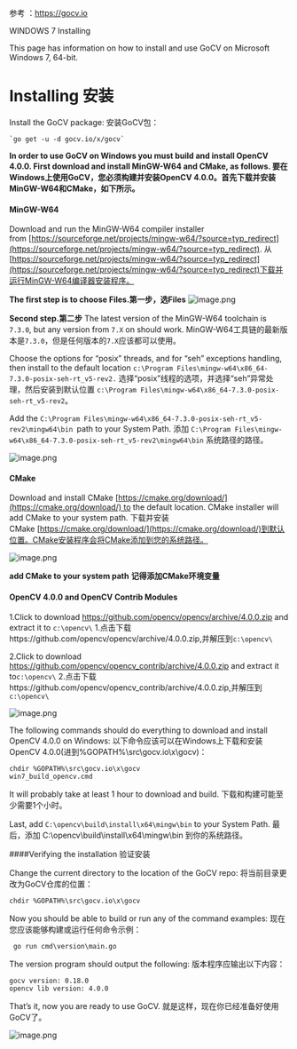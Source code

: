 参考 ：https://gocv.io

  WINDOWS 7  Installing

This page has information on how to install and use GoCV on Microsoft Windows 7, 64-bit.

#  Installing 安装 
Install the GoCV package: 
安装GoCV包：

    `go get -u -d gocv.io/x/gocv`

**In order to use GoCV on Windows you must build and install OpenCV  4.0.0. First download and install MinGW-W64 and CMake, as follows.
要在Windows上使用GoCV，您必须构建并安装OpenCV 4.0.0。首先下载并安装MinGW-W64和CMake，如下所示。**

#### MinGW-W64

Download and run the MinGW-W64 compiler installer from [https://sourceforge.net/projects/mingw-w64/?source=typ_redirect](https://sourceforge.net/projects/mingw-w64/?source=typ_redirect).
从[https://sourceforge.net/projects/mingw-w64/?source=typ_redirect](https://sourceforge.net/projects/mingw-w64/?source=typ_redirect)下载并运行MinGW-W64编译器安装程序。

**The first step is to choose Files.第一步，选Files**
![image.png](https://upload-images.jianshu.io/upload_images/5367714-b36e75fda35b0566.png?imageMogr2/auto-orient/strip%7CimageView2/2/w/1240)



**Second step.第二步**
The latest version of the MinGW-W64 toolchain is `7.3.0`, but any version from `7.X` on should work.
MinGW-W64工具链的最新版本是`7.3.0`，但是任何版本的`7.X`应该都可以使用。

Choose the options for “posix” threads, and for “seh” exceptions handling, then install to the default location `c:\Program Files\mingw-w64\x86_64-7.3.0-posix-seh-rt_v5-rev2.`
选择“posix”线程的选项，并选择“seh”异常处理，然后安装到默认位置 `c:\Program Files\mingw-w64\x86_64-7.3.0-posix-seh-rt_v5-rev2`。

Add the `C:\Program Files\mingw-w64\x86_64-7.3.0-posix-seh-rt_v5-rev2\mingw64\bin `path to your System Path.
添加 `C:\Program Files\mingw-w64\x86_64-7.3.0-posix-seh-rt_v5-rev2\mingw64\bin` 系统路径的路径。




![image.png](https://upload-images.jianshu.io/upload_images/5367714-edf31ae00c069c2d.png?imageMogr2/auto-orient/strip%7CimageView2/2/w/1240)

#### CMake
Download and install CMake [https://cmake.org/download/](https://cmake.org/download/) to the default location. CMake installer will add CMake to your system path.
下载并安装CMake [https://cmake.org/download/](https://cmake.org/download/)到默认位置。CMake安装程序会将CMake添加到您的系统路径。


![image.png](https://upload-images.jianshu.io/upload_images/5367714-649332cebec2459c.png?imageMogr2/auto-orient/strip%7CimageView2/2/w/1240)

**add CMake to your system path**
**记得添加CMake环境变量**

#### OpenCV 4.0.0 and OpenCV Contrib Modules

1.Click to download https://github.com/opencv/opencv/archive/4.0.0.zip and extract it to `c:\opencv\`
1.点击下载https://github.com/opencv/opencv/archive/4.0.0.zip,并解压到`c:\opencv\`


2.Click to download https://github.com/opencv/opencv_contrib/archive/4.0.0.zip and extract it to`c:\opencv\`
2.点击下载https://github.com/opencv/opencv_contrib/archive/4.0.0.zip,并解压到`c:\opencv\`

![image.png](https://upload-images.jianshu.io/upload_images/5367714-3333bea9f09de684.png?imageMogr2/auto-orient/strip%7CimageView2/2/w/1240)


The following commands should do everything to download and install OpenCV 4.0.0 on Windows:
以下命令应该可以在Windows上下载和安装OpenCV 4.0.0(进到%GOPATH%\src\gocv.io\x\gocv)：

    chdir %GOPATH%\src\gocv.io\x\gocv        
    win7_build_opencv.cmd

It will probably take at least 1 hour to download and build.
下载和构建可能至少需要1个小时。

Last, add `C:\opencv\build\install\x64\mingw\bin` to your System Path.
最后，添加 C:\opencv\build\install\x64\mingw\bin 到你的系统路径。

####Verifying the installation
验证安装


Change the current directory to the location of the GoCV repo:
将当前目录更改为GoCV仓库的位置：

    chdir %GOPATH%\src\gocv.io\x\gocv

Now you should be able to build or run any of the command examples:
现在您应该能够构建或运行任何命令示例：
   
     go run cmd\version\main.go

The version program should output the following:
版本程序应输出以下内容：
    
    gocv version: 0.18.0
    opencv lib version: 4.0.0

That’s it, now you are ready to use GoCV.
就是这样，现在你已经准备好使用GoCV了。

![image.png](https://upload-images.jianshu.io/upload_images/5367714-2804270bf0a35256.png?imageMogr2/auto-orient/strip%7CimageView2/2/w/1240)
